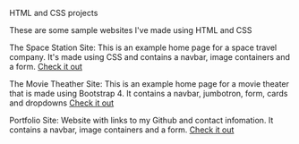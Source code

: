HTML and CSS projects

These are some sample websites I've made using HTML and CSS

The Space Station Site:
This is an example home page for a space travel company. It's made using CSS and contains a navbar, image containers and a form.
[Check it out](https://github.com/NaleenT/HTML-and-CSS-Projects/blob/main/HTML%20Website/Index_355.html)

The Movie Theather Site:
This is an example home page for a movie theater that is made using Bootstrap 4. It contains a navbar, jumbotron, form, cards and dropdowns
[Check it out](https://github.com/NaleenT/HTML-and-CSS-Projects/blob/main/bootstrap4_project/bootstrap4_project.html)

Portfolio Site:
Website with links to my Github and contact infomation. It contains a navbar, image containers and a form.
[Check it out](https://github.com/NaleenT/HTML-and-CSS-Projects/blob/main/index.html)
